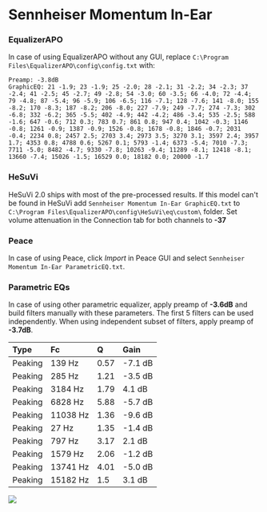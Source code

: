 # Sennheiser Momentum In-Ear

### EqualizerAPO
In case of using EqualizerAPO without any GUI, replace `C:\Program Files\EqualizerAPO\config\config.txt`
with:
```
Preamp: -3.8dB
GraphicEQ: 21 -1.9; 23 -1.9; 25 -2.0; 28 -2.1; 31 -2.2; 34 -2.3; 37 -2.4; 41 -2.5; 45 -2.7; 49 -2.8; 54 -3.0; 60 -3.5; 66 -4.0; 72 -4.4; 79 -4.8; 87 -5.4; 96 -5.9; 106 -6.5; 116 -7.1; 128 -7.6; 141 -8.0; 155 -8.2; 170 -8.3; 187 -8.2; 206 -8.0; 227 -7.9; 249 -7.7; 274 -7.3; 302 -6.8; 332 -6.2; 365 -5.5; 402 -4.9; 442 -4.2; 486 -3.4; 535 -2.5; 588 -1.6; 647 -0.6; 712 0.3; 783 0.7; 861 0.8; 947 0.4; 1042 -0.3; 1146 -0.8; 1261 -0.9; 1387 -0.9; 1526 -0.8; 1678 -0.8; 1846 -0.7; 2031 -0.4; 2234 0.8; 2457 2.5; 2703 3.4; 2973 3.5; 3270 3.1; 3597 2.4; 3957 1.7; 4353 0.8; 4788 0.6; 5267 0.1; 5793 -1.4; 6373 -5.4; 7010 -7.3; 7711 -5.0; 8482 -4.7; 9330 -7.8; 10263 -9.4; 11289 -8.1; 12418 -8.1; 13660 -7.4; 15026 -1.5; 16529 0.0; 18182 0.0; 20000 -1.7
```

### HeSuVi
HeSuVi 2.0 ships with most of the pre-processed results. If this model can't be found in HeSuVi add
`Sennheiser Momentum In-Ear GraphicEQ.txt` to `C:\Program Files\EqualizerAPO\config\HeSuVi\eq\custom\` folder.
Set volume attenuation in the Connection tab for both channels to **-37**

### Peace
In case of using Peace, click *Import* in Peace GUI and select `Sennheiser Momentum In-Ear ParametricEQ.txt`.

### Parametric EQs
In case of using other parametric equalizer, apply preamp of **-3.6dB** and build filters manually
with these parameters. The first 5 filters can be used independently.
When using independent subset of filters, apply preamp of **-3.7dB**.

| Type    | Fc       |    Q | Gain    |
|:--------|:---------|:-----|:--------|
| Peaking | 139 Hz   | 0.57 | -7.1 dB |
| Peaking | 285 Hz   | 1.21 | -3.5 dB |
| Peaking | 3184 Hz  | 1.79 | 4.1 dB  |
| Peaking | 6828 Hz  | 5.88 | -5.7 dB |
| Peaking | 11038 Hz | 1.36 | -9.6 dB |
| Peaking | 27 Hz    | 1.35 | -1.4 dB |
| Peaking | 797 Hz   | 3.17 | 2.1 dB  |
| Peaking | 1579 Hz  | 2.06 | -1.2 dB |
| Peaking | 13741 Hz | 4.01 | -5.0 dB |
| Peaking | 15182 Hz | 1.5  | 3.1 dB  |

![](https://raw.githubusercontent.com/jaakkopasanen/AutoEq/master/results/rtings/avg/Sennheiser%20Momentum%20In-Ear/Sennheiser%20Momentum%20In-Ear.png)